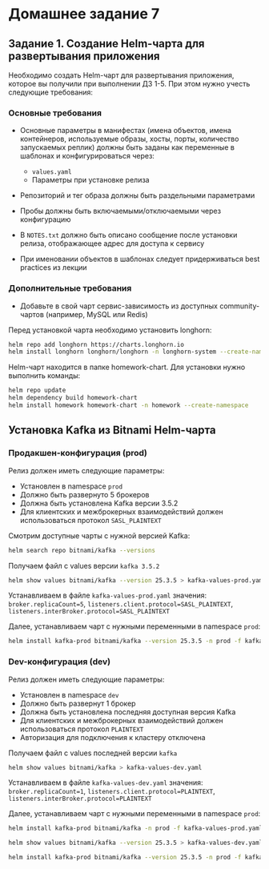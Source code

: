 # Домашнее задание 7
## Задание 1. Создание Helm-чарта для развертывания приложения

Необходимо создать Helm-чарт для развертывания приложения, которое вы получили при выполнении ДЗ 1-5. При этом нужно учесть следующие требования:

### Основные требования

- Основные параметры в манифестах (имена объектов, имена контейнеров, используемые образы, хосты, порты, количество запускаемых реплик) должны быть заданы как переменные в шаблонах и конфигурироваться через:
  - `values.yaml`
  - Параметры при установке релиза

- Репозиторий и тег образа должны быть раздельными параметрами

- Пробы должны быть включаемыми/отключаемыми через конфигурацию

- В `NOTES.txt` должно быть описано сообщение после установки релиза, отображающее адрес для доступа к сервису

- При именовании объектов в шаблонах следует придерживаться best practices из лекции

### Дополнительные требования

- Добавьте в свой чарт сервис-зависимость из доступных community-чартов (например, MySQL или Redis)

Перед установкой чарта необходимо установить longhorn:
```bash
helm repo add longhorn https://charts.longhorn.io
helm install longhorn longhorn/longhorn -n longhorn-system --create-namespace --version 1.5.1
```
Helm-чарт находится в папке homework-chart. Для установки нужно выполнить команды:  
```bash
helm repo update
helm dependency build homework-chart
helm install homework homework-chart -n homework --create-namespace
```


## Установка Kafka из Bitnami Helm-чарта

### Продакшен-конфигурация (prod)
Релиз должен иметь следующие параметры:
- Установлен в namespace `prod`
- Должно быть развернуто 5 брокеров
- Должна быть установлена Kafka версии 3.5.2
- Для клиентских и межброкерных взаимодействий должен использоваться протокол `SASL_PLAINTEXT`


Смотрим доступные чарты с нужной версией Kafka:
```bash
helm search repo bitnami/kafka --versions
```
Получаем файл с values версии `kafka 3.5.2`

```bash
helm show values bitnami/kafka --version 25.3.5 > kafka-values-prod.yaml
```
Устанавливаем в файле `kafka-values-prod.yaml` значения: `broker.replicaCount=5`, `listeners.client.protocol=SASL_PLAINTEXT`, `listeners.interBroker.protocol=SASL_PLAINTEXT`

Далее, устанавливаем чарт с нужными переменными в namespace `prod`:
```bash
helm install kafka-prod bitnami/kafka --version 25.3.5 -n prod -f kafka-values-prod.yaml --create-namespace
```



### Dev-конфигурация (dev)
Релиз должен иметь следующие параметры:
- Установлен в namespace `dev`
- Должно быть развернут 1 брокер
- Должна быть установлена последняя доступная версия Kafka
- Для клиентских и межброкерных взаимодействий должен использоваться протокол `PLAINTEXT`
- Авторизация для подключения к кластеру отключена

Получаем файл с values последней версии `kafka`
```bash
helm show values bitnami/kafka > kafka-values-dev.yaml
```
Устанавливаем в файле `kafka-values-dev.yaml` значения: `broker.replicaCount=1`, `listeners.client.protocol=PLAINTEXT`, `listeners.interBroker.protocol=PLAINTEXT`

Далее, устанавливаем чарт с нужными переменными в namespace `prod`:
```bash
helm install kafka-prod bitnami/kafka -n prod -f kafka-values-prod.yaml --create-namespace
```

```bash
helm show values bitnami/kafka --version 25.3.5 > kafka-values-dev.yaml
```

```bash
helm install kafka-prod bitnami/kafka --version 25.3.5 -n prod -f kafka-values-dev.yaml --create-namespace